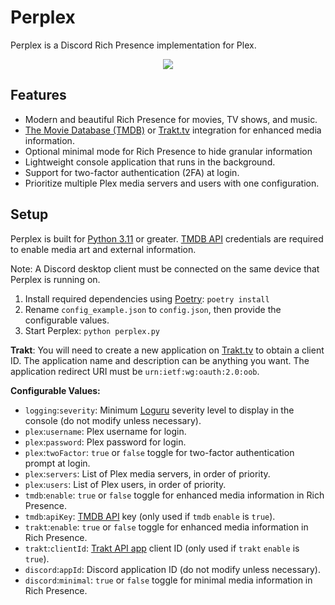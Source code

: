 # Perplex

Perplex is a Discord Rich Presence implementation for Plex.

<p align="center">
    <img src="https://i.imgur.com/M7tBxzg.png" draggable="false">
</p>

## Features

-   Modern and beautiful Rich Presence for movies, TV shows, and music.
-   [The Movie Database (TMDB)](https://www.themoviedb.org/) or [Trakt.tv](https://www.trakt.tv/) integration for enhanced media information.
-   Optional minimal mode for Rich Presence to hide granular information
-   Lightweight console application that runs in the background.
-   Support for two-factor authentication (2FA) at login.
-   Prioritize multiple Plex media servers and users with one configuration.

## Setup

Perplex is built for [Python 3.11](https://www.python.org/) or greater. [TMDB API](https://www.themoviedb.org/settings/api) credentials are required to enable media art and external information.

Note: A Discord desktop client must be connected on the same device that Perplex is running on.

1. Install required dependencies using [Poetry](https://python-poetry.org/): `poetry install`
2. Rename `config_example.json` to `config.json`, then provide the configurable values.
3. Start Perplex: `python perplex.py`

**Trakt**:
You will need to create a new application on [Trakt.tv](https://trakt.tv/oauth/applications/new) to obtain a client ID. The application name and description can be anything you want. The application redirect URI must be `urn:ietf:wg:oauth:2.0:oob`.

**Configurable Values:**

-   `logging`:`severity`: Minimum [Loguru](https://loguru.readthedocs.io/en/stable/api/logger.html) severity level to display in the console (do not modify unless necessary).
-   `plex`:`username`: Plex username for login.
-   `plex`:`password`: Plex password for login.
-   `plex`:`twoFactor`: `true` or `false` toggle for two-factor authentication prompt at login.
-   `plex`:`servers`: List of Plex media servers, in order of priority.
-   `plex`:`users`: List of Plex users, in order of priority.
-   `tmdb`:`enable`: `true` or `false` toggle for enhanced media information in Rich Presence.
-   `tmdb`:`apiKey`: [TMDB API](https://www.themoviedb.org/settings/api) key (only used if `tmdb` `enable` is `true`).
-   `trakt`:`enable`: `true` or `false` toggle for enhanced media information in Rich Presence.
-   `trakt`:`clientId`: [Trakt API app](https://trakt.tv/oauth/applications/new) client ID (only used if `trakt` `enable` is `true`).
-   `discord`:`appId`: Discord application ID (do not modify unless necessary).
-   `discord`:`minimal`: `true` or `false` toggle for minimal media information in Rich Presence.
